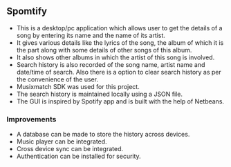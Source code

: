 ## Spomtify

- This is a desktop/pc application which allows user to get the details of a song by entering its name and the name of its artist.
- It gives various details like the lyrics of the song, the album of which it is the part along with some details of other songs of this album.
- It also shows other albums in which the artist of this song is involved.
- Search history is also recorded of the song name, artist name and date/time of search. Also there is a option to clear search history as per the convenience of the user.
- Musixmatch SDK was used for this project.
- The search history is maintained locally using a JSON file.
- The GUI is inspired by Spotify app and is built with the help of Netbeans.

### Improvements
- A database can be made to store the history across devices.
- Music player can be integrated.
- Cross device sync can be integrated.
- Authentication can be installed for security.
